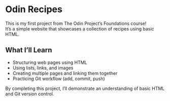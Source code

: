 # Odin Recipes

This is my first project from The Odin Project’s Foundations course!  
It’s a simple website that showcases a collection of recipes using basic HTML.

## What I’ll Learn
- Structuring web pages using HTML  
- Using lists, links, and images  
- Creating multiple pages and linking them together  
- Practicing Git workflow (add, commit, push)  

By completing this project, I’ll demonstrate an understanding of basic HTML and Git version control.